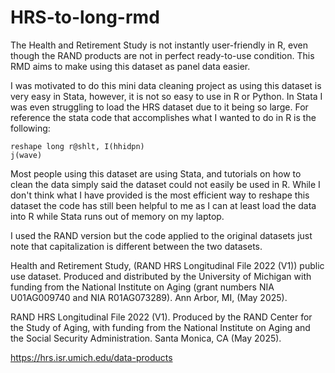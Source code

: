 # HRS-to-long-rmd
The Health and Retirement Study is not instantly user-friendly in R, even though the RAND products are not in perfect ready-to-use condition. 
This RMD aims to make using this dataset as panel data easier.

I was motivated to do this mini data cleaning project as using this dataset is very easy in Stata, however, it is not so easy to use in 
R or Python. In Stata I was even struggling to load the HRS dataset due to it being so large. For reference the stata code that accomplishes what
I wanted to do in R is the following:

```{stata}
reshape long r@shlt, I(hhidpn)
j(wave)
```

Most people using this dataset are using Stata, and tutorials on how to clean the data simply said 
the dataset could not easily be used in R. While I don't think what I have provided is the most efficient way to reshape
this dataset the code has still been helpful to me as I can at least load the data into R while Stata runs out of memory on my laptop.

I used the RAND version but the code applied to the original datasets just
note that capitalization is different between the two datasets.

Health and Retirement Study, (RAND HRS Longitudinal File 2022 (V1)) public use dataset. Produced
and distributed by the University of Michigan with funding from the National Institute on Aging (grant numbers
NIA U01AG009740 and NIA R01AG073289). Ann Arbor, MI, (May 2025).


RAND HRS Longitudinal File 2022 (V1). Produced by the RAND Center for the Study of Aging, with
funding from the National Institute on Aging and the Social Security Administration. Santa Monica, CA (May
2025).

https://hrs.isr.umich.edu/data-products
